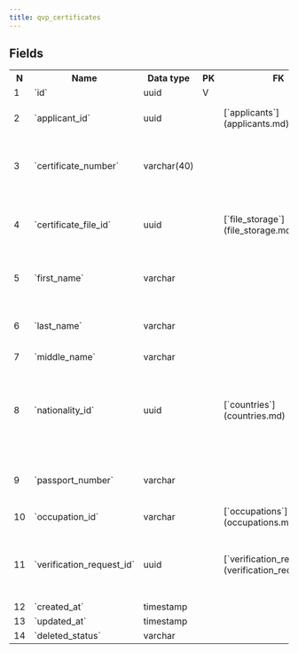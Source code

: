 ```yaml
---
title: qvp_certificates 
---
```


## Fields

<table style="width: 100%">
    <colgroup>
       <col span="1" style="width: 3%;"/>
       <col span="1" style="width: 12%;"/>
       <col span="1" style="width: 10%;"/>
       <col span="1" style="width: 3%;"/>
       <col span="1" style="width: 12%;"/>
       <col span="1" style="width: 60%;"/>
    </colgroup>
  <tr>
    <th>N</th>
    <th>Name</th>
    <th>Data type</th>
    <th>PK</th>
    <th>FK</th>
    <th>Description</th>
  </tr>
<tr><td>1</td><td>`id`</td><td>uuid</td><td>V</td><td></td><td></td></tr>
<tr><td>2</td><td>`applicant_id`</td><td>uuid</td><td></td><td>[`applicants`](applicants.md)</td><td>The applicant that applied for the certificate.</td></tr>
<tr><td>3</td><td>`certificate_number`</td><td>varchar(40)</td><td></td><td></td><td>Human-readable certificate number that is printed on the paper document.</td></tr>
<tr><td>4</td><td>`certificate_file_id`</td><td>uuid</td><td></td><td>[`file_storage`](file_storage.md)</td><td>A copy of the certificate document in pdf format. File type: QVP_CERTIFICATE</td></tr>
<tr><td>5</td><td>`first_name`</td><td>varchar</td><td></td><td></td><td>First name as spelled in the certificate document</td></tr>
<tr><td>6</td><td>`last_name`</td><td>varchar</td><td></td><td></td><td>Last name as spelled in the certificate document</td></tr>
<tr><td>7</td><td>`middle_name`</td><td>varchar</td><td></td><td></td><td></td></tr>
<tr><td>8</td><td>`nationality_id`</td><td>uuid</td><td></td><td>[`countries`](countries.md)</td><td>Reference to the country of citizenship (nationality) of the applicant at the time when the certificate was issued</td></tr>
<tr><td>9</td><td>`passport_number`</td><td>varchar</td><td></td><td></td><td>Passport number of a person that the certificate is issued to.</td></tr>
<tr><td>10</td><td>`occupation_id`</td><td>varchar</td><td></td><td>[`occupations`](occupations.md)</td><td>Occupation that is being certified</td></tr>
<tr><td>11</td><td>`verification_request_id`</td><td>uuid</td><td></td><td>[`verification_requests`](verification_requests.md)</td><td>The certificate was created as the result of processing this verification request</td></tr>
<tr><td>12</td><td>`created_at`</td><td>timestamp</td><td></td><td></td><td></td></tr>
<tr><td>13</td><td>`updated_at`</td><td>timestamp</td><td></td><td></td><td></td></tr>
<tr><td>14</td><td>`deleted_status`</td><td>varchar</td><td></td><td></td><td>ACTIVE, DELETED</td></tr>

</table>